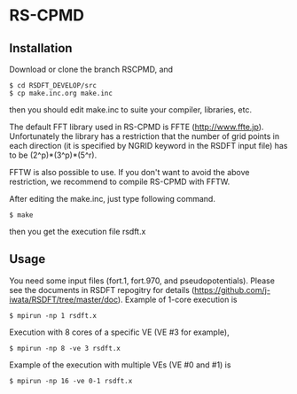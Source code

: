 # RS-CPMD

## Installation
Download or clone the branch RSCPMD, and
```
$ cd RSDFT_DEVELOP/src
$ cp make.inc.org make.inc
```
then you should edit make.inc to suite your compiler, libraries, etc.

The default FFT library used in RS-CPMD is FFTE (http://www.ffte.jp). Unfortunately the library has a restriction that the number of grid points in each direction (it is specified by NGRID keyword in the RSDFT input file) has to be (2^p)\*(3^p)\*(5^r).

FFTW is also possible to use. If you don't want to avoid the above restriction, we recommend to compile RS-CPMD with FFTW.

After editing the make.inc, just type following command.
```
$ make
```
then you get the execution file rsdft.x

## Usage
You need some input files (fort.1, fort.970, and pseudopotentials). Please see the documents in RSDFT repogitry for details
(https://github.com/j-iwata/RSDFT/tree/master/doc). Example of 1-core execution is
```
$ mpirun -np 1 rsdft.x
```
Execution with 8 cores of a specific VE (VE #3 for example),
```
$ mpirun -np 8 -ve 3 rsdft.x
```
Example of the execution with multiple VEs (VE #0 and #1) is
```
$ mpirun -np 16 -ve 0-1 rsdft.x
```
